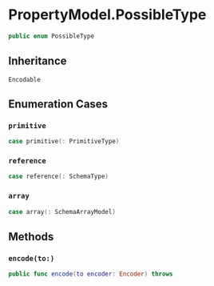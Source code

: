 # PropertyModel.PossibleType

``` swift
public enum PossibleType
```

## Inheritance

`Encodable`

## Enumeration Cases

### `primitive`

``` swift
case primitive(: PrimitiveType)
```

### `reference`

``` swift
case reference(: SchemaType)
```

### `array`

``` swift
case array(: SchemaArrayModel)
```

## Methods

### `encode(to:)`

``` swift
public func encode(to encoder: Encoder) throws
```
